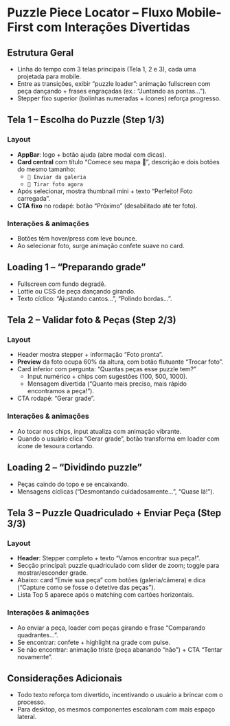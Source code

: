# Puzzle Piece Locator – Fluxo Mobile-First com Interações Divertidas

## Estrutura Geral

- Linha do tempo com 3 telas principais (Tela 1, 2 e 3), cada uma projetada para mobile.
- Entre as transições, exibir “puzzle loader”: animação fullscreen com peça dançando + frases engraçadas (ex.: “Juntando as pontas...”).
- Stepper fixo superior (bolinhas numeradas + ícones) reforça progresso.

## Tela 1 – Escolha do Puzzle (Step 1/3)

### Layout

- **AppBar**: logo + botão ajuda (abre modal com dicas).
- **Card central** com título “Comece seu mapa 🧩”, descrição e dois botões do mesmo tamanho:
  - `📁 Enviar da galeria`
  - `📸 Tirar foto agora`
- Após selecionar, mostra thumbnail mini + texto “Perfeito! Foto carregada”.
- **CTA fixo** no rodapé: botão “Próximo” (desabilitado até ter foto).

### Interações & animações

- Botões têm hover/press com leve bounce.
- Ao selecionar foto, surge animação confete suave no card.

## Loading 1 – “Preparando grade”

- Fullscreen com fundo degradê.
- Lottie ou CSS de peça dançando girando.
- Texto cíclico: “Ajustando cantos...”, “Polindo bordas...”.

## Tela 2 – Validar foto & Peças (Step 2/3)

### Layout

- Header mostra stepper + informação “Foto pronta”.
- **Preview** da foto ocupa 60% da altura, com botão flutuante “Trocar foto”.
- Card inferior com pergunta: “Quantas peças esse puzzle tem?”
  - Input numérico + chips com sugestões (100, 500, 1000).
  - Mensagem divertida (“Quanto mais preciso, mais rápido encontramos a peça!”).
- CTA rodapé: “Gerar grade”.

### Interações & animações

- Ao tocar nos chips, input atualiza com animação vibrante.
- Quando o usuário clica “Gerar grade”, botão transforma em loader com ícone de tesoura cortando.

## Loading 2 – “Dividindo puzzle”

- Peças caindo do topo e se encaixando.
- Mensagens cíclicas (“Desmontando cuidadosamente...”, “Quase lá!”).

## Tela 3 – Puzzle Quadriculado + Enviar Peça (Step 3/3)

### Layout

- **Header**: Stepper completo + texto “Vamos encontrar sua peça!”.
- Secção principal: puzzle quadriculado com slider de zoom; toggle para mostrar/esconder grade.
- Abaixo: card “Envie sua peça” com botões (galeria/câmera) e dica (“Capture como se fosse o detetive das peças”).
- Lista Top 5 aparece após o matching com cartões horizontais.

### Interações & animações

- Ao enviar a peça, loader com peças girando e frase “Comparando quadrantes...”.
- Se encontrar: confete + highlight na grade com pulse.
- Se não encontrar: animação triste (peça abanando “não”) + CTA “Tentar novamente”.

## Considerações Adicionais

- Todo texto reforça tom divertido, incentivando o usuário a brincar com o processo.
- Para desktop, os mesmos componentes escalonam com mais espaço lateral.
